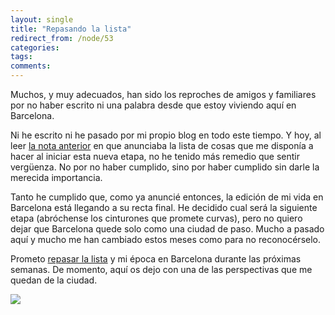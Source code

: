 ```yaml
---
layout: single
title: "Repasando la lista"
redirect_from: /node/53
categories:
tags: 
comments: 
---
```

Muchos, y muy adecuados, han sido los reproches de amigos y familiares por no haber escrito ni una palabra desde que estoy viviendo aquí en Barcelona.  

Ni he escrito ni he pasado por mi propio blog en todo este tiempo. Y hoy, al leer [la nota anterior](http://ciberligre.blogspot.com/2008/02/mi-vida-barcelona-edition.html) en que anunciaba la lista de cosas que me disponía a hacer al iniciar esta nueva etapa, no he tenido más remedio que sentir vergüenza. No por no haber cumplido, sino por haber cumplido sin darle la merecida importancia.  

Tanto he cumplido que, como ya anuncié entonces, la edición de mi vida en Barcelona está llegando a su recta final. He decidido cual será la siguiente etapa (abróchense los cinturones que promete curvas), pero no quiero dejar que Barcelona quede solo como una ciudad de paso. Mucho a pasado aquí y mucho me han cambiado estos meses como para no reconocérselo.  

Prometo [repasar la lista](http://ciberligre.blogspot.com/2008/02/mi-vida-barcelona-edition.html) y mi época en Barcelona durante las próximas semanas. De momento, aquí os dejo con una de las perspectivas que me quedan de la ciudad.  

[![](/images/posts/2008-09-09-repasando-la-lista/barcelona+desde+aurora.jpg)](http://3.bp.blogspot.com/_qfoSFPTIiCo/SMZvgz2PpNI/AAAAAAAAA2k/1X1cecgnIrc/s1600-h/barcelona+desde+aurora.jpg)
